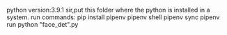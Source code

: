 

python version:3.9.1
sir,put this folder where the python is installed in a system.
run commands:
pip install pipenv
pipenv shell 
pipenv sync
pipenv run python "face_det".py